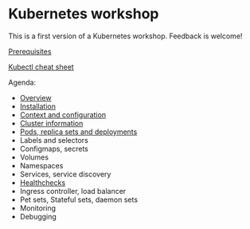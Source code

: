 # Kubernetes workshop

This is a first version of a Kubernetes workshop. Feedback is welcome!

[Prerequisites](./prerequisites.md)

[Kubectl cheat sheet](https://kubernetes.io/docs/reference/kubectl/cheatsheet/)

Agenda:
* [Overview](./overview.md)
* [Installation](./installation.md)
* [Context and configuration](./cluster/context.md)
* [Cluster information](./cluster/information.md)
* [Pods, replica sets and deployments](./deployments/pods.md)
* Labels and selectors
* Configmaps, secrets
* Volumes
* Namespaces
* Services, service discovery
* [Healthchecks](./healthchecks/probes.md)
* Ingress controller, load balancer
* Pet sets, Stateful sets, daemon sets
* Monitoring
* Debugging


